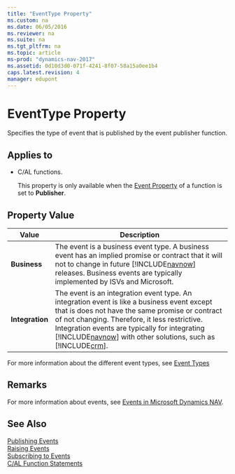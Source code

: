 ```yaml
---
title: "EventType Property"
ms.custom: na
ms.date: 06/05/2016
ms.reviewer: na
ms.suite: na
ms.tgt_pltfrm: na
ms.topic: article
ms-prod: "dynamics-nav-2017"
ms.assetid: 0d10d3d0-071f-4241-8f07-58a15a0ee1b4
caps.latest.revision: 4
manager: edupont
---
```

# EventType Property
Specifies the type of event that is published by the event publisher function.  
  
## Applies to  
  
-   C/AL functions.  
  
     This property is only available when the [Event Property](Event-Property.md) of a function is set to **Publisher**.  
  
## Property Value  
  
|Value|Description|  
|-----------|-----------------|  
|**Business**|The event is a business event type. A business event has an implied promise or contract that it will not to change in future [!INCLUDE[navnow](includes/navnow_md.md)] releases. Business events are typically implemented by ISVs and Microsoft.|  
|**Integration**|The event is an integration event type. An integration event is like a business event except that is does not have the same promise or contract of not changing. Therefore, it less restrictive. Integration events are typically for integrating [!INCLUDE[navnow](includes/navnow_md.md)] with other solutions, such as [!INCLUDE[crm](includes/crm_md.md)].|  
  
 For more information about the different event types, see [Event Types](Event-Types.md)  
  
## Remarks  
 For more information about events, see [Events in Microsoft Dynamics NAV](Events-in-Microsoft-Dynamics-NAV.md).  
  
## See Also  
 [Publishing Events](Publishing-Events.md)   
 [Raising Events](Raising-Events.md)   
 [Subscribing to Events](Subscribing-to-Events.md)   
 [C/AL Function Statements](C-AL-Function-Statements.md)